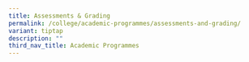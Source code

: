 ```yaml
---
title: Assessments & Grading
permalink: /college/academic-programmes/assessments-and-grading/
variant: tiptap
description: ""
third_nav_title: Academic Programmes
---
```


